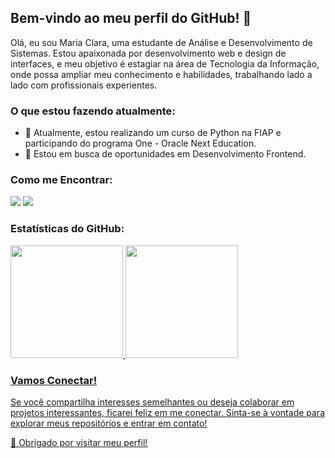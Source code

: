 ## Bem-vindo ao meu perfil do GitHub! 👋

Olá, eu sou Maria Clara, uma estudante de Análise e Desenvolvimento de Sistemas. Estou apaixonada por desenvolvimento web e design de interfaces, e meu objetivo é estagiar na área de Tecnologia da Informação, onde possa ampliar meu conhecimento e habilidades, trabalhando lado a lado com profissionais experientes.

### O que estou fazendo atualmente:
- 🌱 Atualmente, estou realizando um curso de Python na FIAP e participando do programa One - Oracle Next Education.
- 💼 Estou em busca de oportunidades em Desenvolvimento Frontend.



### Como me Encontrar:
<div>
<a href="https://www.instagram.com/mariarwt/" target="_blank"><img loading="lazy" src="https://img.shields.io/badge/-Instagram-%23E4405F?style=for-the-badge&logo=instagram&logoColor=white" target="_blank"></a>
<a href="https://www.linkedin.com/in/mclaraop/" target="_blank"><img loading="lazy" src="https://img.shields.io/badge/-LinkedIn-%230077B5?style=for-the-badge&logo=linkedin&logoColor=white" target="_blank"></a>  
</div>

### Estatísticas do GitHub:
<div>
<a href="https://github.com/mclaraop">
<img loading="lazy" height="180em" src="https://github-readme-stats.vercel.app/api/top-langs/?mclaraop&layout=compact&langs_count=7&theme=dracula"/>
<img loading="lazy" height="180em" src="https://github-readme-stats.vercel.app/api?mclaraop&show_icons=true&theme=dracula&include_all_commits=true&count_private=true"/>
</div>

### Vamos Conectar!
Se você compartilha interesses semelhantes ou deseja colaborar em projetos interessantes, ficarei feliz em me conectar. Sinta-se à vontade para explorar meus repositórios e entrar em contato!

🚀 Obrigado por visitar meu perfil!

<!--
**mclaraop/mclaraop** is a ✨ _special_ ✨ repository because its `README.md` (this file) appears on your GitHub profile.

Here are some ideas to get you started:

- 🔭 I’m currently working on ...
- 🌱 I’m currently learning ...
- 👯 I’m looking to collaborate on ...
- 🤔 I’m looking for help with ...
- 💬 Ask me about ...
- 📫 How to reach me: ...
- 😄 Pronouns: ...
- ⚡ Fun fact: ...
-->
